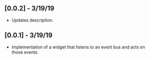 ## [0.0.2] - 3/19/19

* Updates description.

## [0.0.1] - 3/19/19

* Implementation of a widget that listens to an event bus and acts on those events.
